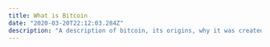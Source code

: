 ```yaml
---
title: What is Bitcoin
date: "2020-03-20T22:12:03.284Z"
description: "A description of bitcoin, its origins, why it was created, how it works, what makes it a great investment, where to go for more information, the industries emerging around bitcoin and cryptocurrencies. Plus use the comment section to ask anything you ever wanted to know but was afraid to ask"
---
```



